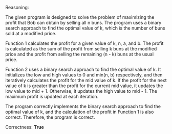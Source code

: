 Reasoning:

The given program is designed to solve the problem of maximizing the profit that Bob can obtain by selling all n buns. The program uses a binary search approach to find the optimal value of k, which is the number of buns sold at a modified price.

Function 1 calculates the profit for a given value of k, n, a, and b. The profit is calculated as the sum of the profit from selling k buns at the modified price and the profit from selling the remaining (n - k) buns at the usual price.

Function 2 uses a binary search approach to find the optimal value of k. It initializes the low and high values to 0 and min(n, b) respectively, and then iteratively calculates the profit for the mid value of k. If the profit for the next value of k is greater than the profit for the current mid value, it updates the low value to mid + 1. Otherwise, it updates the high value to mid - 1. The maximum profit is updated at each iteration.

The program correctly implements the binary search approach to find the optimal value of k, and the calculation of the profit in Function 1 is also correct. Therefore, the program is correct.

Correctness: **True**